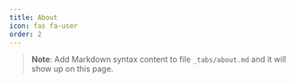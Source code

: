 ```yaml
---
title: About
icon: fas fa-user
order: 2
---
```


> **Note**: Add Markdown syntax content to file `_tabs/about.md` and it will show up on this page.
